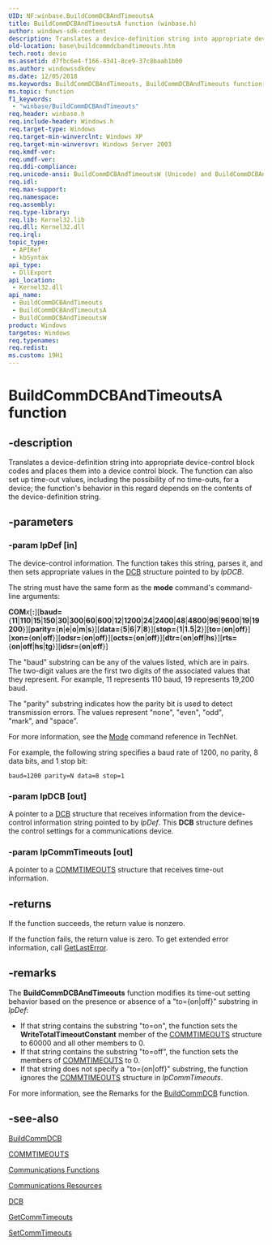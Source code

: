 ```yaml
---
UID: NF:winbase.BuildCommDCBAndTimeoutsA
title: BuildCommDCBAndTimeoutsA function (winbase.h)
author: windows-sdk-content
description: Translates a device-definition string into appropriate device-control block codes and places them into a device control block.
old-location: base\buildcommdcbandtimeouts.htm
tech.root: devio
ms.assetid: d7fbc6e4-f166-4341-8ce9-37c8baab1b00
ms.author: windowssdkdev
ms.date: 12/05/2018
ms.keywords: BuildCommDCBAndTimeouts, BuildCommDCBAndTimeouts function, BuildCommDCBAndTimeoutsA, BuildCommDCBAndTimeoutsW, _win32_buildcommdcbandtimeouts, base.buildcommdcbandtimeouts, winbase/BuildCommDCBAndTimeouts, winbase/BuildCommDCBAndTimeoutsA, winbase/BuildCommDCBAndTimeoutsW
ms.topic: function
f1_keywords: 
 - "winbase/BuildCommDCBAndTimeouts"
req.header: winbase.h
req.include-header: Windows.h
req.target-type: Windows
req.target-min-winverclnt: Windows XP
req.target-min-winversvr: Windows Server 2003
req.kmdf-ver: 
req.umdf-ver: 
req.ddi-compliance: 
req.unicode-ansi: BuildCommDCBAndTimeoutsW (Unicode) and BuildCommDCBAndTimeoutsA (ANSI)
req.idl: 
req.max-support: 
req.namespace: 
req.assembly: 
req.type-library: 
req.lib: Kernel32.lib
req.dll: Kernel32.dll
req.irql: 
topic_type:
 - APIRef
 - kbSyntax
api_type:
 - DllExport
api_location:
 - Kernel32.dll
api_name:
 - BuildCommDCBAndTimeouts
 - BuildCommDCBAndTimeoutsA
 - BuildCommDCBAndTimeoutsW
product: Windows
targetos: Windows
req.typenames: 
req.redist: 
ms.custom: 19H1
---
```


# BuildCommDCBAndTimeoutsA function


## -description


Translates a device-definition string into appropriate device-control block codes and places them into 
    a device control block. The function can also set up time-out values, including the possibility of no 
    time-outs, for a device; the function's behavior in this regard depends on the contents of the device-definition 
    string.


## -parameters




### -param lpDef [in]

The device-control information. The function takes this string, parses it, and then sets appropriate values 
       in the <a href="https://docs.microsoft.com/windows/desktop/api/winbase/ns-winbase-_dcb">DCB</a> structure pointed to by 
       <i>lpDCB</i>.

The string must have the same form as the <b>mode</b> command's command-line arguments:

<b>COM</b><i>x</i>[<b>:</b>][<b>baud=</b>{<b>11</b>|<b>110</b>|<b>15</b>|<b>150</b>|<b>30</b>|<b>300</b>|<b>60</b>|<b>600</b>|<b>12</b>|<b>1200</b>|<b>24</b>|<b>2400</b>|<b>48</b>|<b>4800</b>|<b>96</b>|<b>9600</b>|<b>19</b>|<b>19200</b>}][<b>parity=</b>{<b>n</b>|<b>e</b>|<b>o</b>|<b>m</b>|<b>s</b>}][<b>data=</b>{<b>5</b>|<b>6</b>|<b>7</b>|<b>8</b>}][<b>stop=</b>{<b>1</b>|<b>1.5</b>|<b>2</b>}][<b>to=</b>{<b>on</b>|<b>off</b>}][<b>xon=</b>{<b>on</b>|<b>off</b>}][<b>odsr=</b>{<b>on</b>|<b>off</b>}][<b>octs=</b>{<b>on</b>|<b>off</b>}][<b>dtr=</b>{<b>on</b>|<b>off</b>|<b>hs</b>}][<b>rts=</b>{<b>on</b>|<b>off</b>|<b>hs</b>|<b>tg</b>}][<b>idsr=</b>{<b>on</b>|<b>off</b>}]

The "baud" substring can be any of the values listed, which are in pairs. The two-digit 
       values are the first two digits of the associated values that they represent. For example, 11 represents 110 baud, 19 
       represents 19,200 baud.

The "parity" substring indicates how the parity bit is used to detect transmission errors. 
       The values represent "none", "even", "odd",        
       "mark", and "space".

For more information, see the <a href="http://go.microsoft.com/fwlink/p/?linkid=192055">Mode</a> command 
       reference in TechNet.

For example, the following string specifies a baud rate of 1200, no parity, 8 data bits, and 1 stop bit:

<code>baud=1200 parity=N data=8 stop=1</code>


### -param lpDCB [out]

A pointer to a <a href="https://docs.microsoft.com/windows/desktop/api/winbase/ns-winbase-_dcb">DCB</a> structure that receives information 
      from the device-control information string pointed to by <i>lpDef</i>. This 
      <b>DCB</b> structure defines the control settings for a 
      communications device.


### -param lpCommTimeouts [out]

A pointer to a <a href="https://docs.microsoft.com/windows/desktop/api/winbase/ns-winbase-_commtimeouts">COMMTIMEOUTS</a> structure that 
      receives time-out information.


## -returns



If the function succeeds, the return value is nonzero.

If the function fails, the return value is zero. To get extended error information, call 
       <a href="https://docs.microsoft.com/windows/desktop/api/errhandlingapi/nf-errhandlingapi-getlasterror">GetLastError</a>.




## -remarks



The <b>BuildCommDCBAndTimeouts</b> function 
    modifies its time-out setting behavior based on the presence or absence of a "to={on|off}" 
    substring in <i>lpDef</i>:

<ul>
<li>If that string contains the substring "to=on", the function sets the 
      <b>WriteTotalTimeoutConstant</b> member of the 
      <a href="https://docs.microsoft.com/windows/desktop/api/winbase/ns-winbase-_commtimeouts">COMMTIMEOUTS</a> structure to 60000 and all other members 
      to 0.</li>
<li>If that string contains the substring "to=off", the function sets the members of 
      <a href="https://docs.microsoft.com/windows/desktop/api/winbase/ns-winbase-_commtimeouts">COMMTIMEOUTS</a> to 0.</li>
<li>If that string does not specify a "to={on|off}" substring, the function ignores the 
      <a href="https://docs.microsoft.com/windows/desktop/api/winbase/ns-winbase-_commtimeouts">COMMTIMEOUTS</a> structure in 
      <i>lpCommTimeouts</i>.</li>
</ul>
For more information, see the Remarks for the 
    <a href="https://docs.microsoft.com/windows/desktop/api/winbase/nf-winbase-buildcommdcba">BuildCommDCB</a> function.




## -see-also




<a href="https://docs.microsoft.com/windows/desktop/api/winbase/nf-winbase-buildcommdcba">BuildCommDCB</a>



<a href="https://docs.microsoft.com/windows/desktop/api/winbase/ns-winbase-_commtimeouts">COMMTIMEOUTS</a>



<a href="https://docs.microsoft.com/windows/desktop/DevIO/communications-functions">Communications Functions</a>



<a href="https://docs.microsoft.com/windows/desktop/DevIO/communications-resources">Communications Resources</a>



<a href="https://docs.microsoft.com/windows/desktop/api/winbase/ns-winbase-_dcb">DCB</a>



<a href="https://docs.microsoft.com/windows/desktop/api/winbase/nf-winbase-getcommtimeouts">GetCommTimeouts</a>



<a href="https://docs.microsoft.com/windows/desktop/api/winbase/nf-winbase-setcommtimeouts">SetCommTimeouts</a>
 

 

